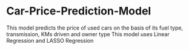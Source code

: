 # Car-Price-Prediction-Model
This model predicts the price of used cars on the basis of its fuel type, transmission, KMs driven and owner type
This model uses Linear Regression and LASSO Regression

